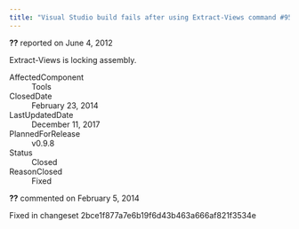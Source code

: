 ```yaml
---
title: "Visual Studio build fails after using Extract-Views command #950"
---
```

<div class="issue-report"><div class="issue-header"><b>??</b> reported on <time datetime="2012-06-04T10:18:20.173-07:00" title="2012-06-04T10:18:20.173-07:00">June 4, 2012</time></div><div class="issue-message" markdown="1">

Extract-Views is locking assembly.

</div><div class="issue-footer"><dl><dt>AffectedComponent</dt><dd>Tools</dd><dt>ClosedDate</dt><dd><time datetime="2014-02-23T19:19:57.787-08:00" title="2014-02-23T19:19:57.787-08:00">February 23, 2014</time></dd><dt>LastUpdatedDate</dt><dd><time datetime="2017-12-11T02:15:56.247-08:00" title="2017-12-11T02:15:56.247-08:00">December 11, 2017</time></dd><dt>PlannedForRelease</dt><dd>v0.9.8</dd><dt>Status</dt><dd>Closed</dd><dt>ReasonClosed</dt><dd>Fixed</dd></dl></div></div><div id="comment-132726" class="issue-comment"><div class="issue-header"><b>??</b> commented on <time datetime="2014-02-05T11:42:29.557-08:00" title="2014-02-05T11:42:29.557-08:00">February 5, 2014</time></div><div class="issue-message" markdown="1">

Fixed in changeset 2bce1f877a7e6b19f6d43b463a666af821f3534e

</div></div>